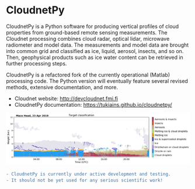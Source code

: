 # CloudnetPy
CloudnetPy is a Python software for producing vertical profiles of cloud properties from ground-based remote sensing measurements. The Cloudnet processing combines cloud radar, optical lidar, microwave radiometer and model data. The measurements and model data are brought into common grid and classified as ice, liquid, aerosol, insects, and so on. Then, geophysical products such as ice water content can be retrieved in further processing steps.

CloudnetPy is a refactored fork of the currently operational (Matlab) processing code. The Python version will eventually feature several revised methods, extensive documentation, and more.

- Cloudnet website: http://devcloudnet.fmi.fi
- CloudnetPy documentation: https://tukiains.github.io/cloudnetpy/

<img src="docs/source/_static/20190423_mace-head_classification.png">

```diff
- CloudnetPy is currently under active development and testing.
- It should not be yet used for any serious scientific work!
```
